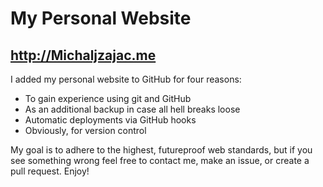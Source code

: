 # My Personal Website
## http://Michaljzajac.me

I added my personal website to GitHub for four reasons: 

- To gain experience using git and GitHub
- As an additional backup in case all hell breaks loose
- Automatic deployments via GitHub hooks
- Obviously, for version control

My goal is to adhere to the highest, futureproof web standards, but if you see something wrong feel free to contact me, make an issue, or create a pull request. Enjoy!
